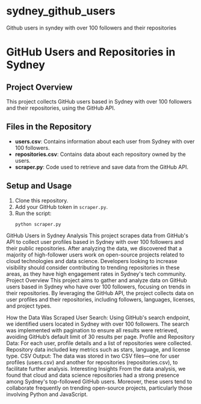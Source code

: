 # sydney_github_users
Github users in syndey with over 100 followers and their repositories
# GitHub Users and Repositories in Sydney

## Project Overview
This project collects GitHub users based in Sydney with over 100 followers and their repositories, using the GitHub API.

## Files in the Repository
- **users.csv**: Contains information about each user from Sydney with over 100 followers.
- **repositories.csv**: Contains data about each repository owned by the users.
- **scraper.py**: Code used to retrieve and save data from the GitHub API.

## Setup and Usage
1. Clone this repository.
2. Add your GitHub token in `scraper.py`.
3. Run the script:
   ```bash
   python scraper.py
GitHub Users in Sydney Analysis
This project scrapes data from GitHub's API to collect user profiles based in Sydney with over 100 followers and their public repositories.
After analyzing the data, we discovered that a majority of high-follower users work on open-source projects related to cloud technologies and data science.
Developers looking to increase visibility should consider contributing to trending repositories in these areas, as they have high engagement rates in Sydney's tech community.
Project Overview
This project aims to gather and analyze data on GitHub users based in Sydney who have over 100 followers, focusing on trends in their repositories. By leveraging the GitHub API, the project collects data on user profiles and their repositories, including followers, languages, licenses, and project types.

How the Data Was Scraped
User Search: Using GitHub's search endpoint, we identified users located in Sydney with over 100 followers. The search was implemented with pagination to ensure all results were retrieved, avoiding GitHub’s default limit of 30 results per page.
Profile and Repository Data: For each user, profile details and a list of repositories were collected. Repository data included key metrics such as stars, language, and license type.
CSV Output: The data was stored in two CSV files—one for user profiles (users.csv) and another for repositories (repositories.csv), to facilitate further analysis.
Interesting Insights
From the data analysis, we found that cloud and data science repositories had a strong presence among Sydney's top-followed GitHub users. Moreover, these users tend to collaborate frequently on trending open-source projects, particularly those involving Python and JavaScript.
